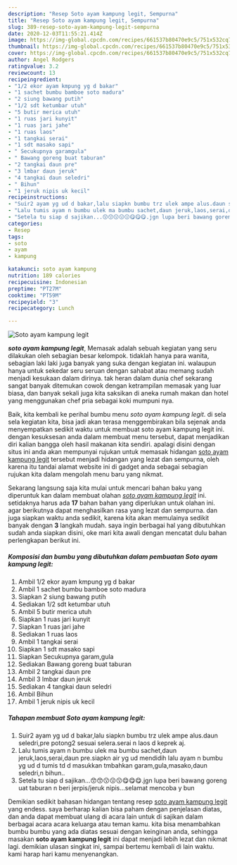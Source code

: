```yaml
---
description: "Resep Soto ayam kampung legit, Sempurna"
title: "Resep Soto ayam kampung legit, Sempurna"
slug: 389-resep-soto-ayam-kampung-legit-sempurna
date: 2020-12-03T11:55:21.414Z
image: https://img-global.cpcdn.com/recipes/661537b80470e9c5/751x532cq70/soto-ayam-kampung-legit-foto-resep-utama.jpg
thumbnail: https://img-global.cpcdn.com/recipes/661537b80470e9c5/751x532cq70/soto-ayam-kampung-legit-foto-resep-utama.jpg
cover: https://img-global.cpcdn.com/recipes/661537b80470e9c5/751x532cq70/soto-ayam-kampung-legit-foto-resep-utama.jpg
author: Angel Rodgers
ratingvalue: 3.2
reviewcount: 13
recipeingredient:
- "1/2 ekor ayam kmpung yg d bakar"
- "1 sachet bumbu bamboe soto madura"
- "2 siung bawang putih"
- "1/2 sdt ketumbar utuh"
- "5 butir merica utuh"
- "1 ruas jari kunyit"
- "1 ruas jari jahe"
- "1 ruas laos"
- "1 tangkai serai"
- "1 sdt masako sapi"
- " Secukupnya garamgula"
- " Bawang goreng buat taburan"
- "2 tangkai daun pre"
- "3 lmbar daun jeruk"
- "4 tangkai daun seledri"
- " Bihun"
- "1 jeruk nipis uk kecil"
recipeinstructions:
- "Suir2 ayam yg ud d bakar,lalu siapkn bumbu trz ulek ampe alus.daun seledri,pre potong2 sesuai selera.serai n laos d keprek aj."
- "Lalu tumis ayam n bumbu ulek ma bumbu sachet,daun jeruk,laos,serai,daun pre.siapkn air yg ud mendidih lalu ayam n bumbu yg ud d tumis td d masukkan tmbahkan garam,gula,masako,daun seledri,n bihun.."
- "Setela tu siap d sajikan...😙😙😗😗😗😋😋😋.jgn lupa beri bawang goreng uat taburan n beri jerpis/jeruk nipis...selamat mencoba y bun"
categories:
- Resep
tags:
- soto
- ayam
- kampung

katakunci: soto ayam kampung 
nutrition: 189 calories
recipecuisine: Indonesian
preptime: "PT27M"
cooktime: "PT59M"
recipeyield: "3"
recipecategory: Lunch

---
```



![Soto ayam kampung legit](https://img-global.cpcdn.com/recipes/661537b80470e9c5/751x532cq70/soto-ayam-kampung-legit-foto-resep-utama.jpg)

<b><i>soto ayam kampung legit</i></b>, Memasak adalah sebuah kegiatan yang seru dilakukan oleh sebagian besar kelompok. tidaklah hanya para wanita, sebagian laki laki juga banyak yang suka dengan kegiatan ini. walaupun hanya untuk sekedar seru seruan dengan sahabat atau memang sudah menjadi kesukaan dalam dirinya. tak heran dalam dunia chef sekarang sangat banyak ditemukan cowok dengan ketrampilan memasak yang luar biasa, dan banyak sekali juga kita saksikan di aneka rumah makan dan hotel yang menggunakan chef pria sebagai koki mumpuni nya.

Baik, kita kembali ke perihal bumbu menu <i>soto ayam kampung legit</i>. di sela sela kegiatan kita, bisa jadi akan terasa menggembirakan bila sejenak anda menyempatkan sedikit waktu untuk membuat soto ayam kampung legit ini. dengan kesuksesan anda dalam membuat menu tersebut, dapat menjadikan diri kalian bangga oleh hasil makanan kita sendiri. apalagi disini dengan situs ini anda akan mempunyai rujukan untuk memasak hidangan <u>soto ayam kampung legit</u> tersebut menjadi hidangan yang lezat dan sempurna, oleh karena itu tandai alamat website ini di gadget anda sebagai sebagian rujukan kita dalam mengolah menu baru yang nikmat.




Sekarang langsung saja kita mulai untuk mencari bahan baku yang diperuntuk kan dalam membuat olahan <u><i>soto ayam kampung legit</i></u> ini. setidaknya harus ada <b>17</b> bahan bahan yang diperlukan untuk olahan ini. agar berikutnya dapat menghasilkan rasa yang lezat dan sempurna. dan juga siapkan waktu anda sedikit, karena kita akan memulainya sedikit banyak dengan <b>3</b> langkah mudah. saya ingin berbagai hal yang dibutuhkan sudah anda siapkan disini, oke mari kita awali dengan mencatat dulu bahan perlengkapan berikut ini.

<!--inarticleads1-->

##### Komposisi dan bumbu yang dibutuhkan dalam pembuatan Soto ayam kampung legit:

1. Ambil 1/2 ekor ayam kmpung yg d bakar
1. Ambil 1 sachet bumbu bamboe soto madura
1. Siapkan 2 siung bawang putih
1. Sediakan 1/2 sdt ketumbar utuh
1. Ambil 5 butir merica utuh
1. Siapkan 1 ruas jari kunyit
1. Siapkan 1 ruas jari jahe
1. Sediakan 1 ruas laos
1. Ambil 1 tangkai serai
1. Siapkan 1 sdt masako sapi
1. Siapkan  Secukupnya garam,gula
1. Sediakan  Bawang goreng buat taburan
1. Ambil 2 tangkai daun pre
1. Ambil 3 lmbar daun jeruk
1. Sediakan 4 tangkai daun seledri
1. Ambil  Bihun
1. Ambil 1 jeruk nipis uk kecil




<!--inarticleads2-->

##### Tahapan membuat Soto ayam kampung legit:

1. Suir2 ayam yg ud d bakar,lalu siapkn bumbu trz ulek ampe alus.daun seledri,pre potong2 sesuai selera.serai n laos d keprek aj.
1. Lalu tumis ayam n bumbu ulek ma bumbu sachet,daun jeruk,laos,serai,daun pre.siapkn air yg ud mendidih lalu ayam n bumbu yg ud d tumis td d masukkan tmbahkan garam,gula,masako,daun seledri,n bihun..
1. Setela tu siap d sajikan...😙😙😗😗😗😋😋😋.jgn lupa beri bawang goreng uat taburan n beri jerpis/jeruk nipis...selamat mencoba y bun




Demikian sedikit bahasan hidangan tentang resep <u>soto ayam kampung legit</u> yang endess. saya berharap kalian bisa paham dengan penjelasan diatas, dan anda dapat membuat ulang di acara lain untuk di sajikan dalam berbagai acara acara keluarga atau teman kamu. kita bisa menambahkan bumbu bumbu yang ada diatas sesuai dengan keinginan anda, sehingga masakan <b>soto ayam kampung legit</b> ini dapat menjadi lebih lezat dan nikmat lagi. demikian ulasan singkat ini, sampai bertemu kembali di lain waktu. kami harap hari kamu menyenangkan.
